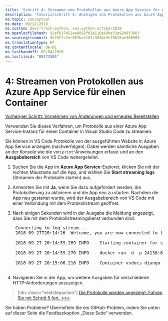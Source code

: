 ```yaml
---
title: 'Schritt 4: Streamen von Protokollen aus Azure App Service für einen Container in Visual Studio Code'
description: 'Tutorialschritt 4: Anzeigen von Protokollen aus Azure App Service zum Überwachen des Verhaltens'
ms.topic: conceptual
ms.date: 09/12/2019
ms.custom: devx-track-python, seo-python-october2019
ms.openlocfilehash: 92af617452aa8892f61e110a69be53a9208f3883
ms.sourcegitcommit: 9e282fc2ec967bee181c3034e7e70b28ae308905
ms.translationtype: HT
ms.contentlocale: de-DE
ms.lasthandoff: 09/04/2020
ms.locfileid: "89473505"
---
```

# <a name="4-stream-logs-from-azure-app-service-for-a-container"></a>4: Streamen von Protokollen aus Azure App Service für einen Container

[Vorheriger Schritt: Vornehmen von Änderungen und erneutes Bereitstellen](tutorial-deploy-containers-03.md)

Verwenden Sie dieses Verfahren, um Protokolle aus einer Azure App Service-Instanz für einen Container in Visual Studio Code zu streamen.

Sie können in VS Code Protokolle von der ausgeführten Website in Azure App Service anzeigen (nachverfolgen). Dabei werden sämtliche Ausgaben an der Konsole wie die von `print`-Anweisungen erfasst und an den **Ausgabebereich** von VS Code weitergeleitet.

1. Suchen Sie die App im **Azure App Service**-Explorer, klicken Sie mit der rechten Maustaste auf die App, und wählen Sie **Start streaming logs** (Streamen der Protokolle starten) aus.

1. Antworten Sie mit **Ja**, wenn Sie dazu aufgefordert werden, die Protokollierung zu aktivieren und die App neu zu starten. Nachdem die App neu gestartet wurde, wird der Ausgabebereich von VS Code mit einer Verbindung mit dem Protokollstream geöffnet.

1. Nach einigen Sekunden wird in der Ausgabe die Meldung angezeigt, dass Sie mit dem Protokollstreamingdienst verbunden sind:

    <pre>
    Connecting to log stream...
    2018-09-27T20:14:26  Welcome, you are now connected to log-streaming service.

    2018-09-27 20:14:59.269 INFO  - Starting container for site

    2018-09-27 20:14:59.270 INFO  - docker run -d -p 24138:8000 --name vsdocs-django-sample-container_0 -e WEBSITES_PORT=8000 -e WEBSITE_SITE_NAME=vsdocs-django-sample-container -e WEBSITE_AUTH_ENABLED=False -e WEBSITE_ROLE_INSTANCE_ID=0 -e WEBSITE_INSTANCE_ID=02c705ae24eaf5f298e553a9c2724b9fe4485707c2d1c36137cd02931091e561 -e HTTP_LOGGING_ENABLED=1 vsdocsregistry.azurecr.io/python-sample-vscode-django-tutorial:latest

    2018-09-27 20:15:06.216 INFO  - Container vsdocs-django-sample-container_0 for site vsdocs-django-sample-container initialized successfully.
    </pre>

1. Navigieren Sie in der App, um weitere Ausgaben für verschiedene HTTP-Anforderungen anzuzeigen.

> [!div class="nextstepaction"]
> [Die Protokolle werden angezeigt: Fahren Sie mit Schritt 5 fort. >>>](tutorial-deploy-containers-05.md)

Sie haben Probleme? Übermitteln Sie ein GitHub-Problem, indem Sie unten auf dieser Seite die Feedbackoption „Diese Seite“ verwenden.
